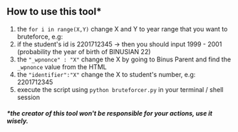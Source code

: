 ## How to use this tool*

1. the `for i in range(X,Y)` change X and Y to year range that you want to bruteforce, e.g:
  1. if the student's id is 2201712345 -> then you should input 1999 - 2001 (probability the year of birth of BINUSIAN 22)
2. the `"_wpnonce" : "X"` change the X by going to Binus Parent and find the `_wpnonce` value from the HTML
3. the `"identifier":"X"` change the X to student's number, e.g: 2201712345
4. execute the script using `python bruteforcer.py` in your terminal / shell session

##### *the creator of this tool won't be responsible for your actions, use it wisely.
